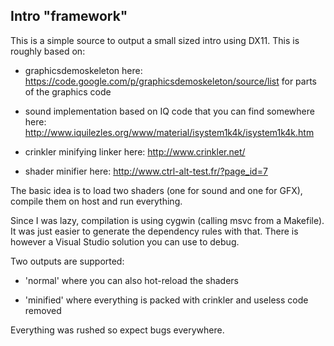 Intro "framework"
-----------------

This is a simple source to output a small sized intro using DX11.
This is roughly based on:

* graphicsdemoskeleton here:
  https://code.google.com/p/graphicsdemoskeleton/source/list for parts of the
  graphics code

* sound implementation based on IQ code that you can find somewhere here:
  http://www.iquilezles.org/www/material/isystem1k4k/isystem1k4k.htm

* crinkler minifying linker here:
  http://www.crinkler.net/

* shader minifier here:
  http://www.ctrl-alt-test.fr/?page_id=7

The basic idea is to load two shaders (one for sound and one for GFX), compile
them on host and run everything.

Since I was lazy, compilation is using cygwin (calling msvc from a Makefile). It
was just easier to generate the dependency rules with that. There is however a
Visual Studio solution you can use to debug.

Two outputs are supported:

* \'normal\' where you can also hot-reload the shaders

* \'minified\' where everything is packed with crinkler and useless code removed

Everything was rushed so expect bugs everywhere.

